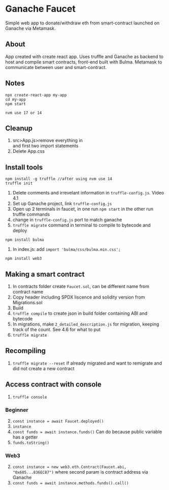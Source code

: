 # Ganache Faucet
Simple web app to donate/withdraw eth from smart-contract launched on Ganache
via Metamask. 

## About
App created with create react app. Uses truffle and Ganache as backend to host
and compile smart contracts, front-end built with Bulma. Metamask to communicate
between user and smart-contract. 

## Notes
```
npx create-react-app my-app
cd my-app
npm start
```
```
nvm use 17 or 14
```

## Cleanup
1. src>App.js>remove everything in <div className="App"> and first two import
   statements
2. Delete App.css


## Install tools
```
npm install -g truffle //after using nvm use 14
truffle init
```
1. Delete comments and irrevelant information in `truffle-config.js`. Video 4.1
2. Set up Ganache project, link `truffle-config.js`
3. Open up 2 terminals in faucet, in one run `npm start` in the other run truffle commands
4. change in `truffle-config.js` port to match ganache
5. `truffle migrate` command in terminal to compile to bytecode and deploy

```
npm install bulma
```
1. In index.js: add `import 'bulma/css/bulma.min.css';`

```
npm install web3
```


## Making a smart contract
1. In contracts folder create `Faucet.sol`, can be different name from contract name
2. Copy header including SPDX liscence and solidity version from Migrations.sol
3. Build
4. `truffle compile` to create json in build folder containing ABI and bytecode
5. In migrations, make `2_detailed_description.js` for migration, keeping track of the count. See 4.6 for what to put
6. `truffle migrate`

## Recompiling
1. `truffle migrate --reset` if already migrated and want to remigrate and did not create a new contract

## Access contract with console
1. `truffle console`
### Beginner
2. `const instance = await Faucet.deployed()`
3. `instance`
4. `const funds = await instance.funds()` Can do because public variable has a getter 
5. `funds.toString()`
### Web3
2. `const instance = new web3.eth.Contract(Faucet.abi, "0x605...836EC87")` where second param is contract address via Ganache
3. `const funds = await instance.methods.funds().call()`
